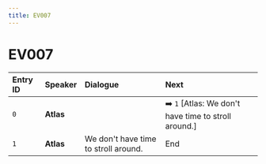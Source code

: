 ```yaml
---
title: EV007
---
```


# EV007


| Entry ID | Speaker | Dialogue | Next |
| :------- | :------ | :------- | :------------ |
| `0` | **Atlas** |  | ➡️ `1` \[Atlas: We don't have time to stroll around\.\] |
| `1` | **Atlas** | We don't have time to stroll around\. | End |
